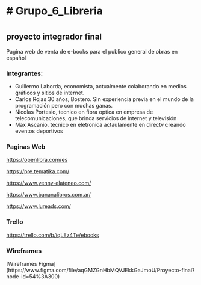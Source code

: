 <h1> # Grupo_6_Libreria <h1>
  <h2>proyecto integrador final</h2>

Pagina web de venta de e-books para el publico general de obras en español

  <h3> Integrantes: </h3>
  
* Guillermo Laborda, economista, actualmente colaborando en medios gráficos y sitios de internet.
* Carlos Rojas 30 años, Bostero. SIn experiencia previa en el mundo de la programación pero con muchas ganas.
* Nicolas Portesio, tecnico en fibra optica en empresa de telecomunicaciones, que brinda servicios de internet y televisión
* Max Ascanio, tecnico en eletronica actaulamente en directv creando eventos deportivos

<h3>Paginas Web</h3>
  
https://openlibra.com/es
  
https://pre.tematika.com/
  
https://www.yenny-elateneo.com/
  
https://www.bananalibros.com.ar/
  
https://www.lureads.com/

<h3>Trello</h3>

  https://trello.com/b/iqLEz4Te/ebooks
  
  <h3>Wireframes</h3>
  [Wireframes Figma](https://www.figma.com/file/aqGMZGnHbMQVJEkkGaJmoU/Proyecto-final?node-id=54%3A300)
